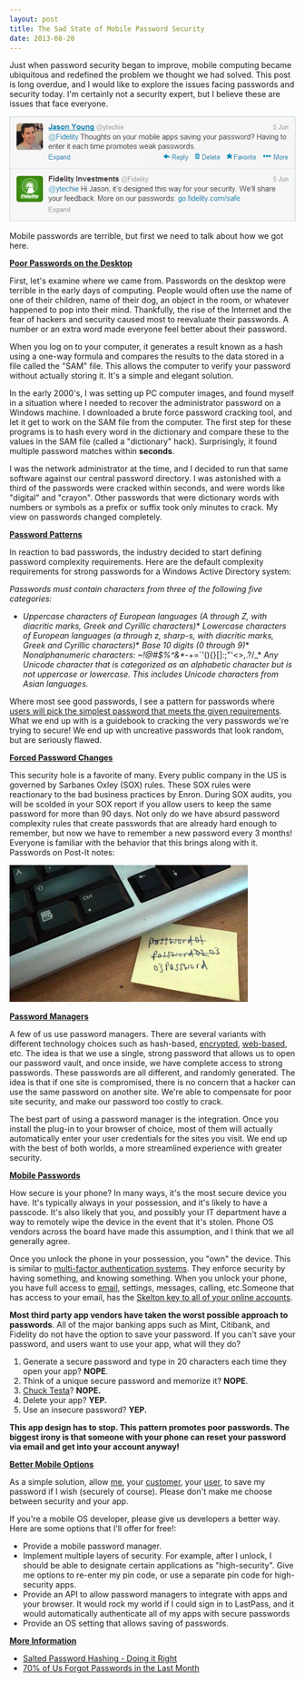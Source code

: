 ```yaml
---
layout: post
title: The Sad State of Mobile Password Security
date: 2013-08-20
---
```


Just when password security began to improve, mobile computing became ubiquitous and redefined the problem we thought we had solved. This post is long overdue, and I would like to explore the issues facing passwords and security today. I'm certainly not a security expert, but I believe these are issues that face everyone.

![image](image7.png "image")

Mobile passwords are terrible, but first we need to talk about how we got here.

**<u>Poor Passwords on the Desktop</u>**

First, let's examine where we came from. Passwords on the desktop were terrible in the early days of computing. People would often use the name of one of their children, name of their dog, an object in the room, or whatever happened to pop into their mind. Thankfully, the rise of the Internet and the fear of hackers and security caused most to reevaluate their passwords. A number or an extra word made everyone feel better about their password.

When you log on to your computer, it generates a result known as a hash using a one-way formula and compares the results to the data stored in a file called the "SAM" file. This allows the computer to verify your password without actually storing it. It's a simple and elegant solution.

In the early 2000's, I was setting up PC computer images, and found myself in a situation where I needed to recover the administrator password on a Windows machine. I downloaded a brute force password cracking tool, and let it get to work on the SAM file from the computer. The first step for these programs is to hash every word in the dictionary and compare these to the values in the SAM file (called a "dictionary" hack). Surprisingly, it found multiple password matches within **seconds**.

I was the network administrator at the time, and I decided to run that same software against our central password directory. I was astonished with a third of the passwords were cracked within seconds, and were words like "digital" and "crayon". Other passwords that were dictionary words with numbers or symbols as a prefix or suffix took only minutes to crack. My view on passwords changed completely.

**<u>Password Patterns</u>**

In reaction to bad passwords, the industry decided to start defining password complexity requirements. Here are the default complexity requirements for strong passwords for a Windows Active Directory system:

_Passwords must contain characters from three of the following five categories:_ 

*   _Uppercase characters of European languages (A through Z, with diacritic marks, Greek and Cyrillic characters)_*   _Lowercase characters of European languages (a through z, sharp-s, with diacritic marks, Greek and Cyrillic characters)_*   _Base 10 digits (0 through 9)_*   _Nonalphanumeric characters: ~!@#$%^&amp;*_-+=`'\(){}[]:;&quot;'&lt;&gt;,.?/_*   _Any Unicode character that is categorized as an alphabetic character but is not uppercase or lowercase. This includes Unicode characters from Asian languages._  

Where most see good passwords, I see a pattern for passwords where <u>users will pick the simplest password that meets the given requirements</u>. What we end up with is a guidebook to cracking the very passwords we're trying to secure! We end up with uncreative passwords that look random, but are seriously flawed.

**<u>Forced Password Changes</u>**

This security hole is a favorite of many. Every public company in the US is governed by Sarbanes Oxley (SOX) rules. These SOX rules were reactionary to the bad business practices by Enron. During SOX audits, you will be scolded in your SOX report if you allow users to keep the same password for more than 90 days. Not only do we have absurd password complexity rules that create passwords that are already hard enough to remember, but now we have to remember a new password every 3 months! Everyone is familiar with the behavior that this brings along with it. Passwords on Post-It notes:

![](postit-under-keyboard-420x241.jpg)

**<u>Password Managers</u>**

A few of us use password managers. There are several variants with different technology choices such as hash-based, [encrypted](http://keepass.info/), [web-based](http://www.lastpass.com), etc. The idea is that we use a single, strong password that allows us to open our password vault, and once inside, we have complete access to strong passwords. These passwords are all different, and randomly generated. The idea is that if one site is compromised, there is no concern that a hacker can use the same password on another site. We're able to compensate for poor site security, and make our password too costly to crack.

The best part of using a password manager is the integration. Once you install the plug-in to your browser of choice, most of them will actually automatically enter your user credentials for the sites you visit. We end up with the best of both worlds, a more streamlined experience with greater security.

**<u>Mobile Passwords</u>**

How secure is your phone? In many ways, it's the most secure device you have. It's typically always in your possession, and it's likely to have a passcode. It's also likely that you, and possibly your IT department have a way to remotely wipe the device in the event that it's stolen. Phone OS vendors across the board have made this assumption, and I think that we all generally agree.

Once you unlock the phone in your possession, you "own" the device. This is similar to [multi-factor authentication systems](http://en.wikipedia.org/wiki/Multi-factor_authentication). They enforce security by having something, and knowing something. When you unlock your phone, you have full access to <u>email</u>, settings, messages, calling, etc.Someone that has access to your email, has the [Skelton key to all of your online accounts](http://www.codinghorror.com/blog/2012/04/make-your-email-hacker-proof.html).

**Most third party app vendors have taken the worst possible approach to passwords**. All of the major banking apps such as Mint, Citibank, and Fidelity do not have the option to save your password. If you can't save your password, and users want to use your app, what will they do?

1.  Generate a secure password and type in 20 characters each time they open your app? **NOPE**.
2.  Think of a unique secure password and memorize it? **NOPE**.
3.  [Chuck Testa](http://www.youtube.com/watch?v=LJP1DphOWPs)? **NOPE.**
4.  Delete your app? **YEP.**
5.  Use an insecure password? **YEP.**  

**This app design has to stop. This pattern promotes poor passwords. The biggest irony is that someone with your phone can reset your password via email and get into your account anyway!**

**<u>Better Mobile Options</u>**

As a simple solution, allow <u>me</u>, your <u>customer</u>, your <u>user</u>, to save my password if I wish (securely of course). Please don't make me choose between security and your app.

If you're a mobile OS developer, please give us developers a better way. Here are some options that I'll offer for free!:

*   Provide a mobile password manager.
*   Implement multiple layers of security. For example, after I unlock, I should be able to designate certain applications as "high-security". Give me options to re-enter my pin code, or use a separate pin code for high-security apps.
*   Provide an API to allow password managers to integrate with apps and your browser. It would rock my world if I could sign in to LastPass, and it would automatically authenticate all of my apps with secure passwords
*   Provide an OS setting that allows saving of passwords.  

**<u>More Information</u>**

*   [Salted Password Hashing - Doing it Right](https://crackstation.net/hashing-security.htm)
*   [70% of Us Forgot Passwords in the Last Month](http://blog.lastpass.com/2012/04/70-of-us-forgot-passwords-in-last-month.html)